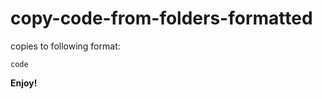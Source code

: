 # copy-code-from-folders-formatted 

copies to following format:


```folder\(slug)\folder\filename.ext
code 
```

**Enjoy!**
